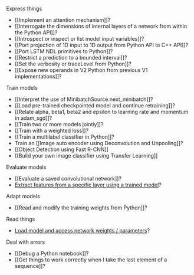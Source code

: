 Express things
* [[Implement an attention mechanism]]?
* [[Interrogate the dimensions of internal layers of a network from within the Python API]]?
* [[Introspect or inspect or list model input variables]]?
* [[Port projection of 1D input to 1D output from Python API to C++ API]]?
* [[Port LSTM NDL primitives to Python]]?
* [[Restrict a prediction to a bounded interval]]?
* [[Set the verbosity or traceLevel from Python]]?
* [[Expose new operands in V2 Python from previous V1 implementations]]?


Train models
* [[Interpret the use of MinibatchSource.next_minibatch]]?
* [[Load pre-trained checkpointed model and continue retraining]]?
* [[Relate alpha, beta1, beta2 and epsilon to learning rate and momentum in adam_sgd]]?
* [[Train two or more models jointly]]?
* [[Train with a weighted loss]]?
* [[Train a multilabel classifier in Python]]? 
* Train an [[Image auto encoder using Deconvolution and Unpooling]]?
* [[Object Detection using Fast R-CNN]]
* [[Build your own image classifier using Transfer Learning]]

Evaluate models

* [[Evaluate a saved convolutional network]]?
* [Extract features from a specific layer using a trained model](https://github.com/Microsoft/CNTK/tree/master/Examples/Image/FeatureExtraction)?

Adapt models

* [[Read and modify the training weights from Python]]?

Read things

* [Load model and access network weights / parameters](https://github.com/Microsoft/CNTK/wiki/Load-model-and-access-network-weights-(parameters))?

Deal with errors
* [[Debug a Python notebook]]?
* [[Get things to work correctly when I take the last element of a sequence]]?

